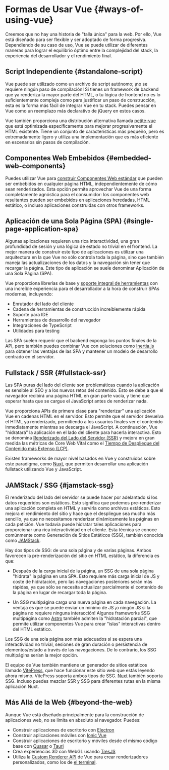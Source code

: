 # Formas de Usar Vue {#ways-of-using-vue}

Creemos que no hay una historia de "talla única" para la web. Por ello, Vue está diseñado para ser flexible y ser adoptado de forma progresiva. Dependiendo de su caso de uso, Vue se puede utilizar de diferentes maneras para lograr el equilibrio óptimo entre la complejidad del stack, la experiencia del desarrollador y el rendimiento final.

## Script Independiente {#standalone-script}

Vue puede ser utilizado como un archivo de script autónomo; ¡no se requiere ningún paso de compilación! Si tienes un framework de backend que ya renderiza la mayor parte del HTML, o tu lógica de frontend no es lo suficientemente compleja como para justificar un paso de construcción, esta es la forma más fácil de integrar Vue en tu stack. Puedes pensar en Vue como un reemplazo más declarativo de jQuery en estos casos.

Vue también proporciona una distribución alternativa llamada [petite-vue](https://github.com/vuejs/petite-vue) que está optimizada específicamente para mejorar progresivamente el HTML existente. Tiene un conjunto de características más pequeño, pero es extremadamente ligero y utiliza una implementación que es más eficiente en escenarios sin pasos de compilación.

## Componentes Web Embebidos {#embedded-web-components}

Puedes utilizar Vue para [construir Componentes Web estándar](/guide/extras/web-components) que pueden ser embebidos en cualquier página HTML, independientemente de cómo sean renderizados. Esta opción permite aprovechar Vue de una forma completamente agnóstica para el consumidor: los componentes web resultantes pueden ser embebidos en aplicaciones heredadas, HTML estático, o incluso aplicaciones construidas con otros frameworks.

## Aplicación de una Sola Página (SPA) {#single-page-application-spa}

Algunas aplicaciones requieren una rica interactividad, una gran profundidad de sesión y una lógica de estado no trivial en el frontend. La mejor manera de construir este tipo de aplicaciones es utilizar una arquitectura en la que Vue no sólo controla toda la página, sino que también maneja las actualizaciones de los datos y la navegación sin tener que recargar la página. Este tipo de aplicación se suele denominar Aplicación de una Sola Página (SPA).

Vue proporciona librerías de base y [soporte integral de herramientas](/guide/scaling-up/tooling) con una increíble experiencia para el desarrollador a la hora de construir SPAs modernas, incluyendo:

- Enrutador del lado del cliente
- Cadena de herramientas de construcción increíblemente rápida
- Soporte para IDE
- Herramientas de desarrollo del navegador
- Integraciones de TypeScript
- Utilidades para testing

Las SPA suelen requerir que el backend exponga los puntos finales de la API, pero también puedes combinar Vue con soluciones como [Inertia.js](https://inertiajs.com) para obtener las ventajas de las SPA y mantener un modelo de desarrollo centrado en el servidor.

## Fullstack / SSR {#fullstack-ssr}

Las SPA puras del lado del cliente son problemáticas cuando la aplicación es sensible al SEO y a los nuevos retos del contenido. Esto se debe a que el navegador recibirá una página HTML en gran parte vacía, y tiene que esperar hasta que se cargue el JavaScript antes de renderizar nada.

Vue proporciona APIs de primera clase para "renderizar" una aplicación Vue en cadenas HTML en el servidor. Esto permite que el servidor devuelva el HTML ya renderizado, permitiendo a los usuarios finales ver el contenido inmediatamente mientras se descarga el JavaScript. A continuación, Vue "hidratará" la aplicación en el lado del cliente para hacerla interactiva. Esto se denomina [Renderizado del Lado del Servidor (SSR)](/guide/scaling-up/ssr) y mejora en gran medida las métricas de Core Web Vital como el [Tiempo de Despliegue del Contenido más Extenso (LCP)](https://web.dev/lcp/).

Existen frameworks de mayor nivel basados en Vue y construidos sobre este paradigma, como [Nuxt](https://v3.nuxtjs.org/), que permiten desarrollar una aplicación fullstack utilizando Vue y JavaScript.

## JAMStack / SSG {#jamstack-ssg}

El renderizado del lado del servidor se puede hacer por adelantado si los datos requeridos son estáticos. Esto significa que podemos pre-renderizar una aplicación completa en HTML y servirla como archivos estáticos. Esto mejora el rendimiento del sitio y hace que el despliegue sea mucho más sencillo, ya que no necesitamos renderizar dinámicamente las páginas en cada petición. Vue todavía puede hidratar tales aplicaciones para proporcionar una rica interactividad en el cliente. Esta técnica se conoce comúnmente como Generación de Sitios Estáticos (SSG), también conocida como [JAMStack](https://jamstack.org/what-is-jamstack/).

Hay dos tipos de SSG: de una sola página y de varias páginas. Ambos favorecen la pre-renderización del sitio en HTML estático, la diferencia es que:

- Después de la carga inicial de la página, un SSG de una sola página "hidrata" la página en una SPA. Esto requiere más carga inicial de JS y coste de hidratación, pero las navegaciones posteriores serán más rápidas, ya que sólo se necesita actualizar parcialmente el contenido de la página en lugar de recargar toda la página.

- Un SSG multipágina carga una nueva página en cada navegación. La ventaja es que se puede enviar un mínimo de JS ¡o ningún JS si la página no requiere ninguna interacción! Algunos frameworks SSG multipágina como [Astro](https://astro.build/) también admiten la "hidratación parcial", que permite utilizar componentes Vue para crear "islas" interactivas dentro del HTML estático.

Los SSG de una sola página son más adecuados si se espera una interactividad no trivial, sesiones de gran duración o persistencia de elementos/estado a través de las navegaciones. De lo contrario, los SSG multipágina serían la mejor opción.

El equipo de Vue también mantiene un generador de sitios estáticos llamado [VitePress](https://vitepress.dev/), que hace funcionar este sitio web que estás leyendo ahora mismo. VitePress soporta ambos tipos de SSG. [Nuxt](https://v3.nuxtjs.org/) también soporta SSG. Incluso puedes mezclar SSR y SSG para diferentes rutas en la misma aplicación Nuxt.

## Más Allá de la Web {#beyond-the-web}

Aunque Vue está diseñado principalmente para la construcción de aplicaciones web, no se limita en absoluto al navegador. Puedes:

- Construir aplicaciones de escritorio con [Electron](https://www.electronjs.org/)
- Construir aplicaciones móviles con [Ionic Vue](https://ionicframework.com/docs/vue/overview)
- Construir aplicaciones de escritorio y móviles desde el mismo código base con [Quasar](https://quasar.dev/) o [Tauri](https://tauri.app)
- Crea experiencias 3D con WebGL usando [TresJS](https://tresjs.org/)
- Utiliza la [Custom Renderer API](/api/custom-renderer) de Vue para crear renderizadores personalizados, como los de [el terminal](https://github.com/vue-terminal/vue-termui).
